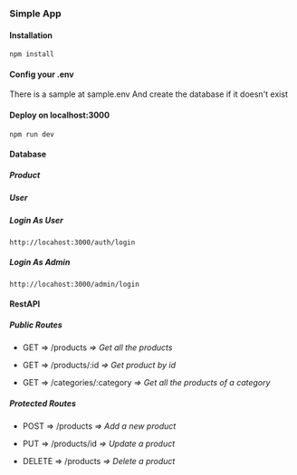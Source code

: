 ### Simple App

#### Installation
    npm install

#### Config your .env
There is a sample at sample.env
And create the database if it doesn't exist

#### Deploy on localhost:3000
    npm run dev

#### Database
##### Product
##### User

##### Login As User
    http://locahost:3000/auth/login

##### Login As Admin
    http://locahost:3000/admin/login

#### RestAPI
##### Public Routes
* GET => /products             *=> Get all the products*

* GET => /products/:id         *=> Get product by id*

* GET => /categories/:category *=> Get all the products of a category*

##### Protected Routes
* POST => /products            *=> Add a new product*

* PUT => /products/id          *=> Update a product*

* DELETE => /products          *=> Delete a product*

